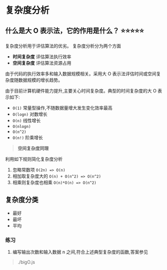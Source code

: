 # 复杂度分析

## 什么是大 O 表示法，它的作用是什么？ ⭐️⭐️⭐️⭐️⭐️

复杂度分析用于评估算法的优劣。
复杂度分析分为两个方面

* **时间复杂度** 评估算法执行效率
* **空间复杂度** 评估算法资源占用

由于代码的执行效率多和输入数据规模相关。采用大 O 表示法评估时间或空间复杂度随数据规模的增长趋势。

由于目前计算机硬件能力提升,主要关心时间复杂度。典型的时间复杂度的大 O 表示如下:

* `O(1)` 常量型操作,不随数据量增大发生变化效率最高
* `O(logn)` 对数增长
* `O(n)` 线性增长
* `O(nlogn)`
* `O(n^2)`
* `O(n!)` 阶乘增长

> **空间复杂度同理**

利用如下规则简化复杂度分析

1. 忽略常数项
    `O(2n) => O(n)`
2. 相加取复杂度大的
    `O(n) + O(n^2) => O(n^2)`
3. 相乘则复杂度也相乘
    `O(n)*O(n) => O(n^2)`

## 复杂度分类

* 最好
* 最坏
* 平均

### 练习

1. 编写输出次数和输入数据 n 之间,符合上述典型复杂度的函数,答案参见

> ./bigO.js
